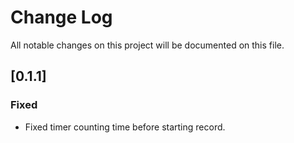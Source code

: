 # Change Log

All notable changes on this project will be documented on this file.

## [0.1.1]
### Fixed
- Fixed timer counting time before starting record.